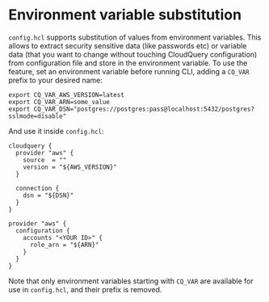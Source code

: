# Environment variable substitution

`config.hcl` supports substitution of values from environment variables. This allows to extract security sensitive data (like passwords etc) or variable data (that you want to change without touching CloudQuery configuration) from configuration file and store in the environment variable. To use the feature, set an environment variable before running CLI, adding a `CQ_VAR` prefix to your desired name:

    export CQ_VAR_AWS_VERSION=latest
    export CQ_VAR_ARN=some_value
    export CQ_VAR_DSN="postgres://postgres:pass@localhost:5432/postgres?sslmode=disable"

And use it inside `config.hcl`:

    cloudquery {
      provider "aws" {
        source  = ""
        version = "${AWS_VERSION}"
      }

      connection {
        dsn = "${DSN}"
      }
    }
    
    provider "aws" {
      configuration {
        accounts "<YOUR ID>" {
          role_arn = "${ARN}"
        }
      }
    }

Note that only environment variables starting with `CQ_VAR` are available for use in `config.hcl`, and their prefix is removed.
